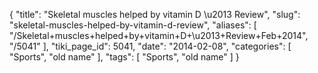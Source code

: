 {
    "title": "Skeletal muscles helped by vitamin D \u2013 Review",
    "slug": "skeletal-muscles-helped-by-vitamin-d-review",
    "aliases": [
        "/Skeletal+muscles+helped+by+vitamin+D+\u2013+Review+Feb+2014",
        "/5041"
    ],
    "tiki_page_id": 5041,
    "date": "2014-02-08",
    "categories": [
        "Sports",
        "old name"
    ],
    "tags": [
        "Sports",
        "old name"
    ]
}